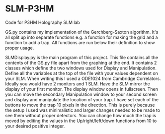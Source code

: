 # SLM-P3HM
Code for P3HM Holography SLM lab


GS.py contains my implementation of the Gerchberg-Saxton algorithm.
It's all split up into separate functions e.g. a function for making the grid and a function to add a trap.
All functions are run below their definition to show proper usage.


SLMDisplay.py is the main program of this project.
This file contains all the contents of the GS.py file apart from the graphing at the end.
It contains 2 classes which define the two windows used for Display and Manipulation.
Define all the variables at the top of the file with your values dependent on your SLM. When writing this I used a ODE1024 from Cambridge Correlators.
Ideally you would have 2 monitors and 1 SLM. Have the SLM mirror the display of your first monitor. The display window opens in fullscreen.
Then you can move the secondary Manipulation window to your second screen and display and manipulate the location of your trap.
I have set each of the buttons to move the trap 10 pixels in the direction. This is purely because the setup I used was minimalistic
and larger changes needed to be made to see them without proper detectors. You can change how much the trap is moved by editing the
values in the Up/right/left/down functions from 10 to your desired positive integer.
